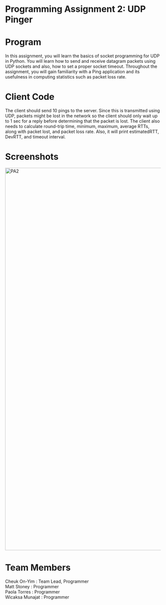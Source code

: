 # Programming Assignment 2: UDP Pinger

# Program
In this assignment, you will learn the basics of socket programming for UDP in Python. 
You will learn how to send and receive datagram packets using UDP sockets and also, how to set 
a proper socket timeout. Throughout the assignment, you will gain familiarity with a Ping application 
and its usefulness in computing statistics such as packet loss rate.

# Client Code
The client should send 10 pings to the server. Since this is transmitted using UDP, packets might be lost
in the network so the client should only wait up to 1 sec for a reply before determining that the packet is lost.
The client also needs to calculate round-trip time, minimum, maximum, average RTTs, along with packet lost, and
packet loss rate. Also, it will print estimatedRTT, DevRTT, and timeout interval. 

# Screenshots
<img width="1238" alt="PA2" src="https://user-images.githubusercontent.com/50036161/136612313-2b28679a-4b16-4d8d-b201-b3b6831af9b2.png">

# Team Members
Cheuk On-Yim    : Team Lead, Programmer\
Matt Stoney     : Programmer\
Paola Torres    : Programmer\
Wicaksa Munajat : Programmer
